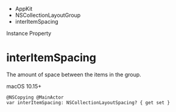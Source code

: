 

- AppKit
- NSCollectionLayoutGroup
-  interItemSpacing 

Instance Property

# interItemSpacing

The amount of space between the items in the group.

macOS 10.15+

``` source
@NSCopying @MainActor
var interItemSpacing: NSCollectionLayoutSpacing? { get set }
```

